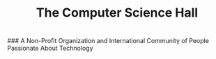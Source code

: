 
<h1 align="center">The Computer Science Hall<h1></h1> 
### A Non-Profit Organization and International Community of People Passionate About Technology

